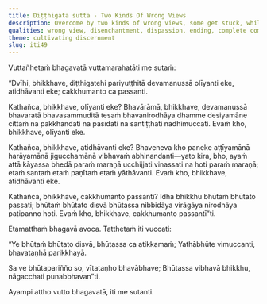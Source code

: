 ```yaml
---
title: Diṭṭhigata sutta - Two Kinds Of Wrong Views
description: Overcome by two kinds of wrong views, some get stuck, while others overreach. But those with vision see.
qualities: wrong view, disenchantment, dispassion, ending, complete comprehension
theme: cultivating discernment
slug: iti49
---
```


Vuttañhetaṁ bhagavatā vuttamarahatāti me sutaṁ:

“Dvīhi, bhikkhave, diṭṭhigatehi pariyuṭṭhitā devamanussā olīyanti eke, atidhāvanti eke; cakkhumanto ca passanti.

Kathañca, bhikkhave, olīyanti eke? Bhavārāmā, bhikkhave, devamanussā bhavaratā bhavasammuditā tesaṁ bhavanirodhāya dhamme desiyamāne cittaṁ na pakkhandati na pasīdati na santiṭṭhati nādhimuccati. Evaṁ kho, bhikkhave, olīyanti eke.

Kathañca, bhikkhave, atidhāvanti eke? Bhaveneva kho paneke aṭṭīyamānā harāyamānā jigucchamānā vibhavaṁ abhinandanti—yato kira, bho, ayaṁ attā kāyassa bhedā paraṁ maraṇā ucchijjati vinassati na hoti paraṁ maraṇā; etaṁ santaṁ etaṁ paṇītaṁ etaṁ yāthāvanti. Evaṁ kho, bhikkhave, atidhāvanti eke.

Kathañca, bhikkhave, cakkhumanto passanti? Idha bhikkhu bhūtaṁ bhūtato passati; bhūtaṁ bhūtato disvā bhūtassa nibbidāya virāgāya nirodhāya paṭipanno hoti. Evaṁ kho, bhikkhave, cakkhumanto passantī”ti.

Etamatthaṁ bhagavā avoca. Tatthetaṁ iti vuccati:

“Ye bhūtaṁ bhūtato disvā,
bhūtassa ca atikkamaṁ;
Yathābhūte vimuccanti,
bhavataṇhā parikkhayā.

Sa ve bhūtapariñño so,
vītataṇho bhavābhave;
Bhūtassa vibhavā bhikkhu,
nāgacchati punabbhavan”ti.

Ayampi attho vutto bhagavatā, iti me sutanti.
